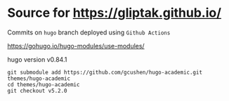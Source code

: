 # Source for https://gliptak.github.io/

Commits on ```hugo``` branch deployed using ```Github Actions```

https://gohugo.io/hugo-modules/use-modules/

hugo version v0.84.1

```
git submodule add https://github.com/gcushen/hugo-academic.git themes/hugo-academic
cd themes/hugo-academic
git checkout v5.2.0
```